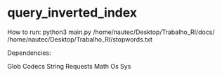 # query_inverted_index
How to run: python3 main.py /home/nautec/Desktop/Trabalho_RI/docs/ /home/nautec/Desktop/Trabalho_RI/stopwords.txt

Dependencies:

Glob
Codecs
String 
Requests
Math
Os
Sys

